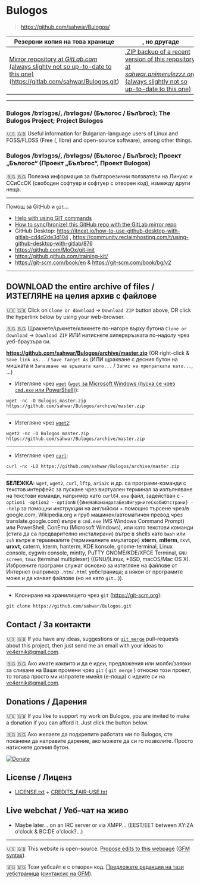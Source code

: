 # Bulogos
> https://github.com/sahwar/Bulogos/

| Резервни копия на това хранище | , но другаде |
| ------ | ------ |
| [Mirror repository at _GitLab.com_ (always slighty not so up-to-date to this one)](https://gitlab.com/sahwar/Bulogos) (https://gitlab.com/sahwar/Bulogos.git) | [.ZIP backup of a recent version of this repository at _sahwar.animerulezzz.org_ (always slightly not so up-to-date to this one)](http://sahwar.animerulezzz.org/mirrors/Bulogos-master_[ISO8601-datetime-stamp].zip)

------

### Bulogos /bɤlɔgɔs/, /bɤləgɔs/ (Бълогос / БълЪгос); The Bulogos Project; Project Bulogos
:us: :gb: Useful information for Bulgarian-language users of Linux and FOSS/FLOSS (Free (, libre) and open-source software), among other things.

### Bulogos /bɤlɔgɔs/, /bɤləgɔs/ (Бълогос / БълЪгос); Проект „Бълогос“ (Проект „БълЪгос“, Проект Bulogos)
🇧🇬 &#x1F1E7;&#x1F1EC; Полезна информация за българоезични ползватели на Линукс и ССиСсОК (свободен софтуер и софтуер с отворен код), измежду други неща.

* * *
Помощ за GitHub и `git`...

* [Help with using GIT commands](https://github.com/k88hudson/git-flight-rules)
* [How to sync(hronize) this GitHub repo with the GitLab mirror repo](https://moox.io/blog/keep-in-sync-git-repos-on-github-gitlab-bitbucket/)
* GitHub Desktop: https://itnext.io/how-to-use-github-desktop-with-gitlab-cd4d2de3d104 , https://community.reclaimhosting.com/t/using-github-desktop-with-gitlab/876
* https://github.com/MoOx/git-init
* https://github.github.com/training-kit/
* https://git-scm.com/book/en & https://git-scm.com/book/bg/v2

------

## DOWNLOAD the entire archive of files / ИЗТЕГЛЯНЕ на целия архив с файлове
:us: :gb: Click on `Clone or download` -> `Download ZIP` button above, OR click the hyperlink below by using your web-browser.

🇧🇬 &#x1F1E7;&#x1F1EC; Щракнете/цъкнете/кликнете по-нагоре върху бутона `Clone or download` -> `Download ZIP` ИЛИ натиснете хипервръзката по-надолу чрез уеб-браузъра си.

**https://github.com/sahwar/Bulogos/archive/master.zip**
(OR right-click & `Save link as...` / `Save Target As` (ИЛИ щракване с десния бутон на мишката и `Запазване на връзката като...` / `Запис на препратката като...`, ...)

* Изтегляне чрез [`wget`](https://www.gnu.org/software/wget/) ([`wget` за Microsoft Windows (пуска се чрез `cmd.exe` или PowerShell)](https://eternallybored.org/misc/wget/)):
````
wget -nc -O Bulogos_master.zip https://github.com/sahwar/Bulogos/archive/master.zip
````
------
* Изтегляне чрез [`wget2`](https://gitlab.com/gnuwget/wget2):
````
wget2 -nc -O Bulogos_master.zip https://github.com/sahwar/Bulogos/archive/master.zip
````
------
* Изтегляне чрез [`curl`](http://curl.haxx.se/):
````
curl -nc -LO https://github.com/sahwar/Bulogos/archive/master.zip
````
------

**БЕЛЕЖКА:** `wget`, `wget2`, `curl`, `lftp`, `aria2c` и др. са програми-команди с текстов интерфейс за пускане чрез виртуален терминал за изпълняване на текстови команди, например  като `curl64.exe` файл, задействан с `-option1 -option2 --optionN` (`{ИмеНаКомандатаБезФигурнитеСкобиОтстрани} --help` за помощни инструкции на английски + помощно търсене чрез/в google.com, Wikipedia.org и груб машинен/автоматичен превод чрез translate.google.com) вътре в `cmd.exe` (MS Windows Command Prompt) или PowerShell, ConEmu (Microsoft Windows), или като текстови команди (стига да са предварително инсталирани) вътре в shells като `bash` или `zsh` вътре в терминалите (терминалните емулатори) **xterm**, **mlterm**, rxvt, **urxvt**, cxterm, kterm, hanterm, KDE konsole, gnome-terminal, Linux console, cygwin console, mintty, PuTTY GNOME/KDE/XFCE Terminal, `GNU screen`, `tmux` (terminal multiplexer) ((GNU/)Linux, *BSD, macOS/Mac OS X). Изброените програми служат основно за изтегляне на файлове от Интернет (например `.htm/.html` уебстраница; а някои от програмите може и да качват файлове (но не като `git`...)).

<!--
cmder (MS Windows), Terminator (MS Windows), KiTTY/PuTTy/QuTTy, mosh, fish (terminal emulator), MSYS2, Tilix (VTE GTK+ 3), Tilda, Guake terminal (GNOME), Yakuake (KDE, based on KDE Konsole), mintty (MS Windows terminal emulator for Cygwin that is based on code from PuTTY 0.60), Kitty terminal (Linux&macOS cross-platform GPU-based terminal emulator), upterm (terminal emulator and an interactive shell based on Electron), JuiceSSH (terminal client for for Google Android supporting SSH, Local Shell, Mosh and Telnet), Terminus (Terminus is an Electron-based terminal app that works across Windows, MacOS and Linux while also supporting Windows shells including Powerfull and git-bash on Windows), tilda (Tilda is a Linux&*BSD terminal taking after the likeness of many classic terminals from first person shooter games, Quake, Doom and Half-Life), Console (MS Windows), ConsoleZ (This is a modified version of Console 2 for a better experience under Windows Vista/7/8 and a better visual rendering.), iTerm (full featured terminal emulation program for macOS based on Cocoa), Windows Terminal, Git Bash (Git for Windows provides a BASH emulation used to run Git from the command line), Pantheon Terminal (for ElementaryOS Linux), Rxvt-unicode/urxvt (Linux & macOS), Android-Terminal-Emulator (A VT-100 terminal emulator for the Android OS), Fluent Terminal (terminal emulator for MS Windows based on UWP and web technologies), Blink Shell (the professional, desktop-grade terminal emulator for iOS), PowerCmd (commercial command prompt replacement for Windows that arranges command line windows in a graphical, tabbed user interface), rxvt (RXVT –our extended virtual terminal– is a terminal emulator for X11. It is a popular replacement for the standard ‘xterm’), z/Scope (commercial, for MS Windows, multi-protocol, multi-host terminal emulator that provides access to multiple terminal-based applications in a way that is familiar to every user, using a modern tabbed interface), TEXTREME (for Linux, MS Windows, macOS; 'toy text editor', lively, animated text editor with the feel of a retro videogame complete with sounds and game-like visual effects. The screen shakes as you type while particle effects decorate new characters), Termite (A keyboard-centric VTE-based terminal, aimed at use within a window manager with tiling and/or tabbing support. Termite looks for the configuration file in the following order: $XDG_CONFIG_HOME/termite/config, ~/.), CLIX ('command line interface for Mac OS X'), MacTerm (was MacTelnet; for Mac OS X), wezterm (for Linux, MS Windows, macOS; GPU-accelerated cross-platform terminal emulator and multiplexer written by @wez and implemented in Rust), LXTerminal (the standard terminal emulator of LXDE for Linux. The terminal is a desktop-independent VTE-based terminal emulator for LXDE without any unnecessary dependency. LXTerminal supports multiple tabs), CMD++ (for MS Windows; a command line program, which was devoloped as alternative to the Windows (R) console), ROXTerm (full-featured VTE terminal emulator), wsl-terminalGood alternative (terminal emulator for Windows Subsystem for Linux (WSL), includes mintty, wslbridge, cbwin, and some other useful tools. The next thing you want to install after installing Windows Subsystem for Linux (a.k.a. WSL)), mrxvt (for Linux; based on rxvt. Tabbed interface. Very lightweight. Few dependencies. Only drawback is poor unicode support (theres an SVN branch with working but slightly buggy support)), FireCMD (commercial for MS Windows; command shell has features like recursive aliases, command substitution using files, HTML and CSS support, which makes it a next generation command shell), mintty-quake-console (for MS Windows via mintty; an AutoHotkey script that enables a quake-style terminal-on-a-hotkey for mintty), Electerm (for MacOS, MS Windows, Linux, Electron / Atom Shell; terminal/ssh/sftp client(linux, mac, win) based on electron/node-pty/xterm/antd and other libs, it works as a combination of guake and xshell it is still on its early stage, more feature/test will be added features:...), Penteract CMD GUI (for MS Windows; create GUIs for command line commands. Then drag files in to get their paths. And click buttons to choose switches), Windows Terminal (https://alternativeto.net/software/windows-terminal/), OpenSSH, Bitvise SSH Client, Termius, Chrome Secure Shell, PAC Manager, ZOC, Xshell, Tera Term, Core Tunnel, Fluent Terminal (UWP), RXVT (–our extended virtual terminal– is a terminal emulator for X11. It is a popular replacement for the standard ‘xterm’), Take Command, Core Shell, MTPuTTY (Multi-Tabbed PuTTY), PieTTY (MS Windows), Solar-PuTTY, Qonsole, AutoPuTTY, Poderosa, SSH Terminal Emulator, QuTTY, ExtraPuTTY, PuTTy, KiTTY, Terminal (for MacOS), https://github.com/Microsoft/Terminal
-->

------
* Клониране на хранилището чрез `git` (https://git-scm.org):
````
git clone https://github.com/sahwar/Bulogos.git
````

## Contact / За контакти
:us: :gb:  If you have any ideas, suggestions or [`git merge`](https://git-scm.com/docs/git-merge) pull-requests about this project, then just send me an email with your ideas to [ve4ernik@gmail.com](mailto:ve4ernik@gmail.com).

🇧🇬 &#x1F1E7;&#x1F1EC;  Ако имате каквито и да е идеи, предложения или молби/заявки за сливане на Ваши промени чрез `git` ( `git merge` ) относно този проект, то тогава просто ми изпратете имейл (е-поща) с идеите си на [ve4ernik@gmail.com](mailto:ve4ernik@gmail.com).

## Donations / Дарения
:us: :gb:  If you like to support my work on Bulogos, you are invited to make a donation if you can afford it. Just click the button below.

🇧🇬 &#x1F1E7;&#x1F1EC; Ако желаете да подкрепите работата ми по Bulogos, сте поканени да направите дарение, ако можете да си го позволите. Просто натиснете долния бутон.

[![Donate](https://img.shields.io/badge/Donate-PayPal-green.svg)](https://paypal.me/ve4ernik)

## License / Лиценз

* [LICENSE.txt](https://github.com/sahwar/Bulogos/blob/master/LICENSE.txt) + [CREDITS_FAIR-USE.txt](https://github.com/sahwar/Bulogos/blob/master/CREDITS_FAIR-USE.txt)

## Live webchat / Уеб-чат на живо
* Maybe later... on an IRC server or via XMPP... (EEST/EET between XY:ZA o'clock & BC:DE o'clock?...)

----

:us: :gb:  This website is open-source. <a href="https://github.com/sahwar/Bulogos/edit/master/README.md">Propose edits to this webpage</a> ([GFM syntax](https://github.github.com/gfm/)).

🇧🇬 &#x1F1E7;&#x1F1EC; Този уебсайт е с отворен код. <a href="https://github.com/sahwar/Bulogos/edit/master/README.md">Предложете редакции на тази уебстраница</a> ([синтаксис на GFM](https://github.github.com/gfm/)).
